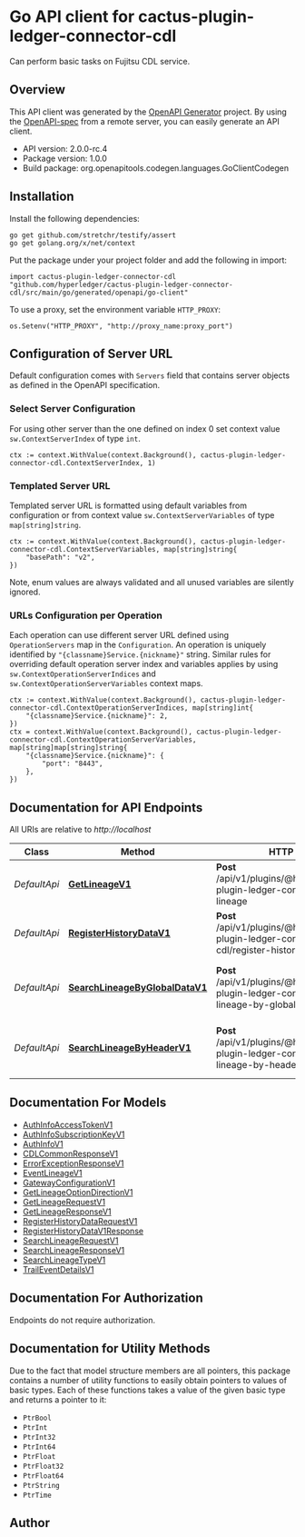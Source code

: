 # Go API client for cactus-plugin-ledger-connector-cdl

Can perform basic tasks on Fujitsu CDL service.

## Overview
This API client was generated by the [OpenAPI Generator](https://openapi-generator.tech) project.  By using the [OpenAPI-spec](https://www.openapis.org/) from a remote server, you can easily generate an API client.

- API version: 2.0.0-rc.4
- Package version: 1.0.0
- Build package: org.openapitools.codegen.languages.GoClientCodegen

## Installation

Install the following dependencies:

```shell
go get github.com/stretchr/testify/assert
go get golang.org/x/net/context
```

Put the package under your project folder and add the following in import:

```golang
import cactus-plugin-ledger-connector-cdl "github.com/hyperledger/cactus-plugin-ledger-connector-cdl/src/main/go/generated/openapi/go-client"
```

To use a proxy, set the environment variable `HTTP_PROXY`:

```golang
os.Setenv("HTTP_PROXY", "http://proxy_name:proxy_port")
```

## Configuration of Server URL

Default configuration comes with `Servers` field that contains server objects as defined in the OpenAPI specification.

### Select Server Configuration

For using other server than the one defined on index 0 set context value `sw.ContextServerIndex` of type `int`.

```golang
ctx := context.WithValue(context.Background(), cactus-plugin-ledger-connector-cdl.ContextServerIndex, 1)
```

### Templated Server URL

Templated server URL is formatted using default variables from configuration or from context value `sw.ContextServerVariables` of type `map[string]string`.

```golang
ctx := context.WithValue(context.Background(), cactus-plugin-ledger-connector-cdl.ContextServerVariables, map[string]string{
	"basePath": "v2",
})
```

Note, enum values are always validated and all unused variables are silently ignored.

### URLs Configuration per Operation

Each operation can use different server URL defined using `OperationServers` map in the `Configuration`.
An operation is uniquely identified by `"{classname}Service.{nickname}"` string.
Similar rules for overriding default operation server index and variables applies by using `sw.ContextOperationServerIndices` and `sw.ContextOperationServerVariables` context maps.

```golang
ctx := context.WithValue(context.Background(), cactus-plugin-ledger-connector-cdl.ContextOperationServerIndices, map[string]int{
	"{classname}Service.{nickname}": 2,
})
ctx = context.WithValue(context.Background(), cactus-plugin-ledger-connector-cdl.ContextOperationServerVariables, map[string]map[string]string{
	"{classname}Service.{nickname}": {
		"port": "8443",
	},
})
```

## Documentation for API Endpoints

All URIs are relative to *http://localhost*

Class | Method | HTTP request | Description
------------ | ------------- | ------------- | -------------
*DefaultApi* | [**GetLineageV1**](docs/DefaultApi.md#getlineagev1) | **Post** /api/v1/plugins/@hyperledger/cactus-plugin-ledger-connector-cdl/get-lineage | Get lineage trail from CDL.
*DefaultApi* | [**RegisterHistoryDataV1**](docs/DefaultApi.md#registerhistorydatav1) | **Post** /api/v1/plugins/@hyperledger/cactus-plugin-ledger-connector-cdl/register-history-data | Register new data trail on CDL
*DefaultApi* | [**SearchLineageByGlobalDataV1**](docs/DefaultApi.md#searchlineagebyglobaldatav1) | **Post** /api/v1/plugins/@hyperledger/cactus-plugin-ledger-connector-cdl/search-lineage-by-globaldata | Search lineage using global data fields.
*DefaultApi* | [**SearchLineageByHeaderV1**](docs/DefaultApi.md#searchlineagebyheaderv1) | **Post** /api/v1/plugins/@hyperledger/cactus-plugin-ledger-connector-cdl/search-lineage-by-header | Search lineage using header fields.


## Documentation For Models

 - [AuthInfoAccessTokenV1](docs/AuthInfoAccessTokenV1.md)
 - [AuthInfoSubscriptionKeyV1](docs/AuthInfoSubscriptionKeyV1.md)
 - [AuthInfoV1](docs/AuthInfoV1.md)
 - [CDLCommonResponseV1](docs/CDLCommonResponseV1.md)
 - [ErrorExceptionResponseV1](docs/ErrorExceptionResponseV1.md)
 - [EventLineageV1](docs/EventLineageV1.md)
 - [GatewayConfigurationV1](docs/GatewayConfigurationV1.md)
 - [GetLineageOptionDirectionV1](docs/GetLineageOptionDirectionV1.md)
 - [GetLineageRequestV1](docs/GetLineageRequestV1.md)
 - [GetLineageResponseV1](docs/GetLineageResponseV1.md)
 - [RegisterHistoryDataRequestV1](docs/RegisterHistoryDataRequestV1.md)
 - [RegisterHistoryDataV1Response](docs/RegisterHistoryDataV1Response.md)
 - [SearchLineageRequestV1](docs/SearchLineageRequestV1.md)
 - [SearchLineageResponseV1](docs/SearchLineageResponseV1.md)
 - [SearchLineageTypeV1](docs/SearchLineageTypeV1.md)
 - [TrailEventDetailsV1](docs/TrailEventDetailsV1.md)


## Documentation For Authorization

Endpoints do not require authorization.


## Documentation for Utility Methods

Due to the fact that model structure members are all pointers, this package contains
a number of utility functions to easily obtain pointers to values of basic types.
Each of these functions takes a value of the given basic type and returns a pointer to it:

* `PtrBool`
* `PtrInt`
* `PtrInt32`
* `PtrInt64`
* `PtrFloat`
* `PtrFloat32`
* `PtrFloat64`
* `PtrString`
* `PtrTime`

## Author



